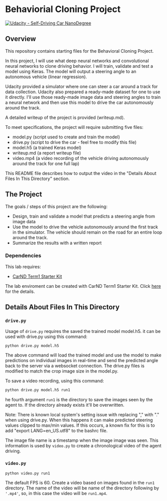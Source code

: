# Behaviorial Cloning Project

[![Udacity - Self-Driving Car NanoDegree](https://s3.amazonaws.com/udacity-sdc/github/shield-carnd.svg)](http://www.udacity.com/drive)

Overview
---
This repository contains starting files for the Behavioral Cloning Project.

In this project, I will use what deep neural networks and convolutional neural networks to clone driving behavior. I will train, validate and test a model using Keras. The model will output a steering angle to an autonomous vehicle (linear regression).

Udacity provided a simulator where one can steer a car around a track for data collection. Udacity also prepared a ready-made dataset for one to use it directly. I'll use those ready-made image data and steering angles to train a neural network and then use this model to drive the car autonomously around the track.

A detailed writeup of the project is provided (writeup.md).

To meet specifications, the project will require submitting five files:
* model.py (script used to create and train the model)
* drive.py (script to drive the car - feel free to modify this file)
* model.h5 (a trained Keras model)
* writeup.md (a report writeup file)
* video.mp4 (a video recording of the vehicle driving autonomously around the track for one full lap)

This README file describes how to output the video in the "Details About Files In This Directory" section.

The Project
---
The goals / steps of this project are the following:
* Design, train and validate a model that predicts a steering angle from image data
* Use the model to drive the vehicle autonomously around the first track in the simulator. The vehicle should remain on the road for an entire loop around the track.
* Summarize the results with a written report

### Dependencies
This lab requires:

* [CarND Term1 Starter Kit](https://github.com/udacity/CarND-Term1-Starter-Kit)

The lab enviroment can be created with CarND Term1 Starter Kit. Click [here](https://github.com/udacity/CarND-Term1-Starter-Kit/blob/master/README.md) for the details.

## Details About Files In This Directory

### `drive.py`

Usage of `drive.py` requires the saved the trained model model.h5. it can be used with drive.py using this command:

```sh
python drive.py model.h5
```

The above command will load the trained model and use the model to make predictions on individual images in real-time and send the predicted angle back to the server via a websocket connection. The drive.py files is modified to match the crop image size in the model.py.

To save a video recording, using this command:
```sh
python drive.py model.h5 run1
```
he fourth argument `run1` is the directory to save the images seen by the agent to. If the directory already exists it'll be overwritten.

Note: There is known local system's setting issue with replacing "," with "." when using drive.py. When this happens it can make predicted steering values clipped to max/min values. If this occurs, a known fix for this is to add "export LANG=en_US.utf8" to the bashrc file.

The image file name is a timestamp when the image image was seen. This information is used by `video.py` to create a chronological video of the agent driving.

### `video.py`

```sh
python video.py run1
```
The default FPS is 60.
Create a video based on images found in the `run1` directory. The name of the video will be name of the directory following by `'.mp4'`, so, in this case the video will be `run1.mp4`.
